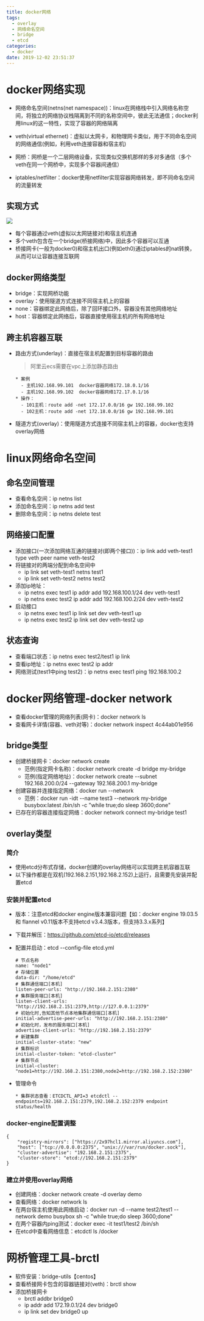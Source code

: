 ```yaml
---
title: docker网络
tags:
  - overlay
  - 网络命名空间
  - bridge
  - etcd
categories:
  - docker
date: 2019-12-02 23:51:37
---
```


# docker网络实现

* 网络命名空间(netns(net namespace))：linux在网络栈中引入网络名称空间，将独立的网络协议栈隔离到不同的名称空间中，彼此无法通信；docker利用linux的这一特性，实现了容器的网络隔离
* veth(virtual ethernet)：虚拟以太网卡，和物理网卡类似，用于不同命名空间的网络通信(例如，利用veth连接容器和宿主机)
* 网桥：网桥是一个二层网络设备，实现类似交换机那样的多对多通信（多个veth在同一个网桥中，实现多个容器间通信）

* iptables/netfilter：docker使用netfilter实现容器网络转发，即不同命名空间的流量转发

## 实现方式
![](https://simple0426-blog.oss-cn-beijing.aliyuncs.com/docekr-bridge.jpg)

* 每个容器通过veth(虚拟以太网链接对)和宿主机连通
* 多个veth包含在一个bridge(桥接网络)中，因此多个容器可以互通
* 桥接网卡(一般为docker0)和宿主机出口(例如eth0)通过iptables的nat转换，从而可以让容器连接互联网

## docker网络类型

* bridge：实现网桥功能
* overlay：使用隧道方式连接不同宿主机上的容器
* none：容器绑定此网络后，除了回环接口外，容器没有其他网络地址
* host：容器绑定此网络后，容器直接使用宿主机的所有网络地址

## 跨主机容器互联

* 路由方式(underlay)：直接在宿主机配置到目标容器的路由

  >阿里云ecs需要在vpc上添加静态路由

  ```
  * 案例
    - 主机192.168.99.101  docker容器网络172.18.0.1/16
    - 主机192.168.99.102  docker容器网络172.17.0.1/16
  * 操作：
    - 101主机：route add -net 172.17.0.0/16 gw 192.168.99.102
    - 102主机：route add -net 172.18.0.0/16 gw 192.168.99.101
  ```

* 隧道方式(overlay)：使用隧道方式连接不同宿主机上的容器，docker也支持overlay网络

# linux网络命名空间

## 命名空间管理
* 查看命名空间：ip netns list
* 添加命名空间：ip netns add test
* 删除命名空间：ip netns delete test

## 网络接口配置
* 添加接口(一次添加网络互通的链接对(即两个接口))：ip link add veth-test1 type veth peer name veth-test2
* 将链接对的两端分配到命名空间中
    - ip link set veth-test1 netns test1
    - ip link set veth-test2 netns test2
* 添加ip地址：
    - ip netns exec test1 ip addr add 192.168.100.1/24 dev veth-test1
    - ip netns exec test2 ip addr add 192.168.100.2/24 dev veth-test2
* 启动接口
    - ip netns exec test1 ip link set dev veth-test1 up
    - ip netns exec test2 ip link set dev veth-test2 up

## 状态查询
* 查看端口状态：ip netns exec test2/test1 ip link 
* 查看ip地址：ip netns exec test2 ip addr
* 网络测试(test1中ping test2)：ip netns exec test1 ping 192.168.100.2

# docker网络管理-docker network

* 查看docker管理的网络列表(网卡)：docker network ls
* 查看网卡详情(容器、veth对等)：docker network inspect 4c44ab01e956

## bridge类型

* 创建桥接网卡：docker network create
  - 范例(指定网卡名称)：docker network create -d bridge my-bridge
  - 范例(指定网络地址)：docker network create --subnet 192.168.200.0/24 --gateway 192.168.200.1 my-bridge
* 创建容器并连接指定网络：docker run --network
  - 范例：docker run -idt --name test3 --network my-bridge busybox:latest /bin/sh -c "while true;do sleep 3600;done"
* 已存在的容器连接指定网络：docker network connect my-bridge test1

## overlay类型

### 简介

* 使用etcd分布式存储，docker创建的overlay网络可以实现跨主机容器互联
* 以下操作都是在双机(192.168.2.151,192.168.2.152)上运行，且需要先安装并配置etcd

### 安装并配置etcd

* 版本：注意etcd和docker engine版本兼容问题【如：docker engine 19.03.5和 flannel v0.11版本不支持etcd v3.4.3版本，但支持3.3.x系列】

* 下载并解压：https://github.com/etcd-io/etcd/releases

* 配置并启动：etcd --config-file etcd.yml

  ```
  # 节点名称
  name: "node1"
  # 存储位置
  data-dir: "/home/etcd"
  # 集群通信端口[本机]
  listen-peer-urls: "http://192.168.2.151:2380"
  # 集群服务端口[本机]
  listen-client-urls: "http://192.168.2.151:2379,http://127.0.0.1:2379"
  # 初始化时,告知其他节点本地集群通信端口[本机]
  initial-advertise-peer-urls: "http://192.168.2.151:2380"
  # 初始化时，发布的服务端口[本机]
  advertise-client-urls: "http://192.168.2.151:2379"
  # 新建集群
  initial-cluster-state: "new"
  # 集群标识
  initial-cluster-token: "etcd-cluster"
  # 集群节点
  initial-cluster: "node1=http://192.168.2.151:2380,node2=http://192.168.2.152:2380"
  ```

* 管理命令

  ```
  * 集群状态查看：ETCDCTL_API=3 etcdctl --endpoints=192.168.2.151:2379,192.168.2.152:2379 endpoint status/health
  ```


### docker-engine配置调整

```
{
    "registry-mirrors": ["https://2x97hcl1.mirror.aliyuncs.com"],
    "host": ["tcp://0.0.0.0:2375", "unix:///var/run/docker.sock"],
    "cluster-advertise": "192.168.2.151:2375",
    "cluster-store": "etcd://192.168.2.151:2379"
}
```
### 建立并使用overlay网络

* 创建网络：docker network create -d overlay demo
* 查看网络：docker network ls
* 在两台宿主机使用此网络启动：docker run -d --name test2/test1 --network demo busybox sh -c "while true;do sleep 3600;done"
* 在两个容器内ping测试：docker exec -it test1/test2 /bin/sh
* 在etcd中查看网络信息：etcdctl ls /docker

# 网桥管理工具-brctl

* 软件安装：bridge-utils【centos】
* 查看桥接网卡包含的容器链接对(veth)：brctl show 
* 添加桥接网卡
  + brctl addbr bridge0
  + ip addr add 172.19.0.1/24 dev bridge0
  + ip link set dev bridge0 up

